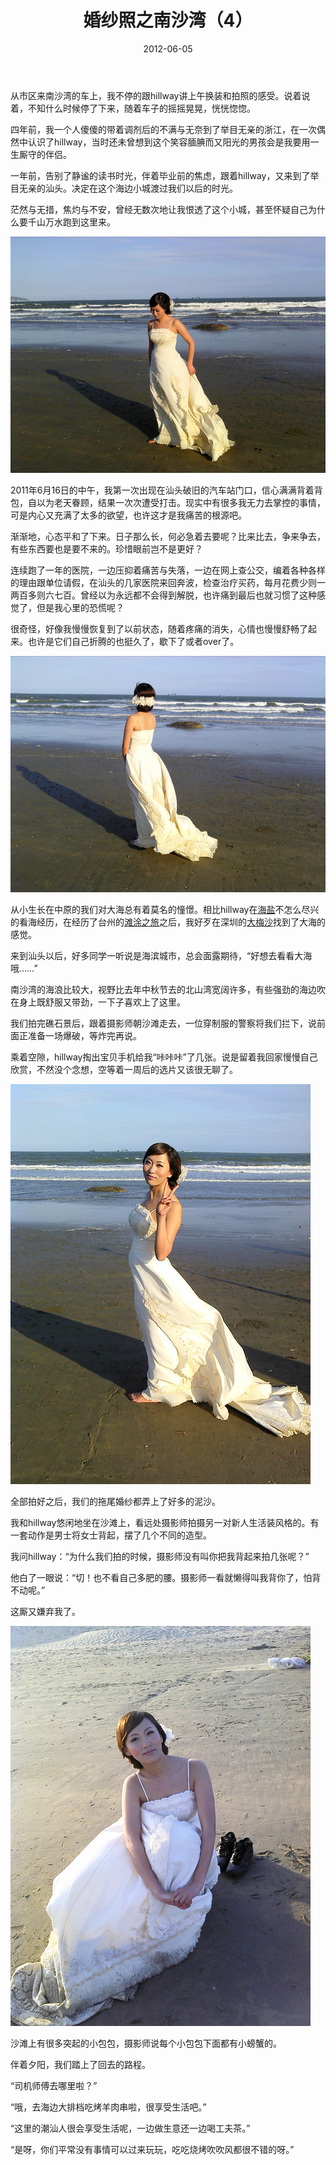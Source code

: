 ﻿---
title: "婚纱照之南沙湾（4）"
date: 2012-06-05
categories: 
  - "travels"
  - "essay"
tags: 
  - "南沙湾"
  - "婚纱照"
---

从市区来南沙湾的车上，我不停的跟hillway讲上午换装和拍照的感受。说着说着，不知什么时候停了下来，随着车子的摇摇晃晃，恍恍惚惚。

四年前，我一个人傻傻的带着调剂后的不满与无奈到了举目无亲的浙江，在一次偶然中认识了hillway，当时还未曾想到这个笑容腼腆而又阳光的男孩会是我要用一生厮守的伴侣。

一年前，告别了静谧的读书时光，伴着毕业前的焦虑，跟着hillway，又来到了举目无亲的汕头。决定在这个海边小城渡过我们以后的时光。

茫然与无措，焦灼与不安，曾经无数次地让我恨透了这个小城，甚至怀疑自己为什么要千山万水跑到这里来。

![手机拍摄 (3)](/images/7319144886_066016c62b_z.jpg)

2011年6月16日的中午，我第一次出现在汕头破旧的汽车站门口，信心满满背着背包，自以为老天眷顾，结果一次次遭受打击。现实中有很多我无力去掌控的事情，可是内心又充满了太多的欲望，也许这才是我痛苦的根源吧。

渐渐地，心态平和了下来。日子那么长，何必急着去要呢？比来比去，争来争去，有些东西要也是要不来的。珍惜眼前岂不是更好？

连续跑了一年的医院，一边压抑着痛苦与失落，一边在网上查公交，编着各种各样的理由跟单位请假，在汕头的几家医院来回奔波，检查治疗买药，每月花费少则一两百多则六七百。曾经以为永远都不会得到解脱，也许痛到最后也就习惯了这种感觉了，但是我心里的恐慌呢？

很奇怪，好像我慢慢恢复到了以前状态，随着疼痛的消失，心情也慢慢舒畅了起来。也许是它们自己折腾的也挺久了，歇下了或者over了。

![手机拍摄 (4)](/images/7319144712_62ab887e71_z.jpg)

从小生长在中原的我们对大海总有着莫名的憧憬。相比hillway在[海盐](http://www.jfsay.com/archives/330.html "海盐高级中学教师招聘过程谈")不怎么尽兴的看海经历，在经历了台州的[滩涂之旅](https://www.jfsay.com/archives/91.html "滩涂大冒险")之后，我好歹在深圳的[大梅沙](http://www.jfsay.com/archives/270.html "到深圳看海")找到了大海的感觉。

来到汕头以后，好多同学一听说是海滨城市，总会面露期待，“好想去看看大海哦……”

南沙湾的海浪比较大，视野比去年中秋节去的北山湾宽阔许多，有些强劲的海边吹在身上既舒服又带劲，一下子喜欢上了这里。

我们拍完礁石景后，跟着摄影师朝沙滩走去，一位穿制服的警察将我们拦下，说前面正准备一场爆破，等炸完再说。

乘着空隙，hillway掏出宝贝手机给我“咔咔咔”了几张。说是留着我回家慢慢自己欣赏，不然没个念想，空等着一周后的选片又该很无聊了。

![手机拍摄 (2)](/images/7319145064_f40640bdfb_z.jpg)

全部拍好之后，我们的拖尾婚纱都弄上了好多的泥沙。

我和hillway悠闲地坐在沙滩上，看远处摄影师拍摄另一对新人生活装风格的。有一套动作是男士将女士背起，摆了几个不同的造型。

我问hillway：“为什么我们拍的时候，摄影师没有叫你把我背起来拍几张呢？”

他白了一眼说：“切！也不看自己多肥的腰。摄影师一看就懒得叫我背你了，怕背不动呢。”

这厮又嫌弃我了。

![手机拍摄 (5)](/images/7319144474_569d79a484_z.jpg)

沙滩上有很多突起的小包包，摄影师说每个小包包下面都有小螃蟹的。

伴着夕阳，我们踏上了回去的路程。

“司机师傅去哪里啦？”

“哦，去海边大排档吃烤羊肉串啦，很享受生活吧。”

“这里的潮汕人很会享受生活呢，一边做生意还一边喝工夫茶。”

“是呀，你们平常没有事情可以过来玩玩，吃吃烧烤吹吹风都很不错的呀。”
